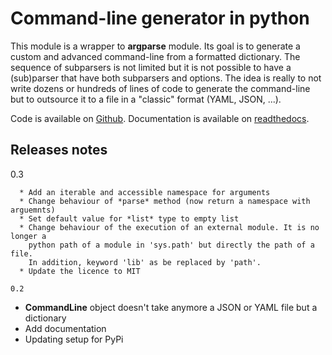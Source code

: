 Command-line generator in python
================================

This module is a wrapper to **argparse** module. Its goal is to generate a
custom and advanced command-line from a formatted dictionary. The sequence of
subparsers is not limited but it is not possible to have a (sub)parser that have
both subparsers and options. The idea is really to not write dozens or hundreds
of lines of code to generate the command-line but to outsource it to a file in a
"classic" format (YAML, JSON, ...).

Code is available on [Github](http://github.com/fmenabe/python-clg).
Documentation is available on [readthedocs](https://clg.readthedocs.org/en/latest/).

Releases notes
--------------
0.3
~~~
  * Add an iterable and accessible namespace for arguments
  * Change behaviour of *parse* method (now return a namespace with arguemnts)
  * Set default value for *list* type to empty list
  * Change behaviour of the execution of an external module. It is no longer a
    python path of a module in 'sys.path' but directly the path of a file.
    In addition, keyword 'lib' as be replaced by 'path'.
  * Update the licence to MIT

0.2
~~~
  * **CommandLine** object doesn't take anymore a JSON or YAML file but a
    dictionary
  * Add documentation
  * Updating setup for PyPi
